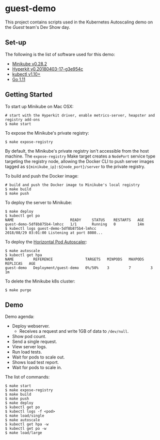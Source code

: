 # guest-demo
This project contains scripts used in the Kubernetes Autoscaling demo on the _Guest_ team's Dev Show day.

## Set-up
The following is the list of software used for this demo:

* [Minikube v0.28.2](https://github.com/kubernetes/minikube/releases/tag/v0.28.2)
* [Hyperkit v0.20180403-17-g3e954c](https://github.com/kubernetes/minikube/blob/master/docs/drivers.md#hyperkit-driver)
* [kubectl v1.10+](https://kubernetes.io/docs/tasks/tools/install-kubectl/#install-kubectl)
* [Go 1.11](https://golang.org/dl/)

## Getting Started
To start up Minikube on Mac OSX:
```
# start with the Hyperkit driver, enable metrics-server, heapster and registry add-ons
$ make start
```
To expose the Minikube's private registry:
```
$ make expose-registry
```
By default, the Minikube's private registry isn't accessible from the host machine. The `expose-registry` Make target creates a `NodePort` service type targeting the registry node, allowing the Docker CLI to push server images tagged as `${minikube_ip}:${node_port}/server` to the private registry.

To build and push the Docker image:
```
# build and push the Docker image to Minikube's local registry
$ make build
$ make push
```

To deploy the server to Minikube:
```
$ make deploy
$ kubectl get po
NAME                          READY     STATUS    RESTARTS   AGE
guest-demo-5df8b875b4-lmhcc   1/1       Running   0          14m
$ kubectl logs guest-demo-5df8b875b4-lmhcc
2018/08/29 03:01:00 Listening at port 8080...
```

To deploy the [Horizontal Pod Autoscaler](https://kubernetes.io/docs/tasks/run-application/horizontal-pod-autoscale/):
```
$ make autoscale
$ kubectl get hpa
NAME         REFERENCE               TARGETS   MINPODS   MAXPODS   REPLICAS   AGE
guest-demo   Deployment/guest-demo   0%/50%    3         7         3          1m
```

To delete the Minikube k8s cluster:
```
$ make purge
```

## Demo
Demo agenda:
* Deploy webserver.
  * Receives a request and write 1GB of data to `/dev/null`.
* Show pod count.
* Send a single request.
* View server logs.
* Run load tests.
* Wait for pods to scale out.
* Shows load test report.
* Wait for pods to scale in.

The list of commands:
```
$ make start
$ make expose-registry
$ make build
$ make push
$ make deploy
$ kubectl get po
$ kubectl logs -f <pod>
$ make load/single
$ make autoscale
$ kubectl get hpa -w
$ kubectl get po -w
$ make load/large
```
